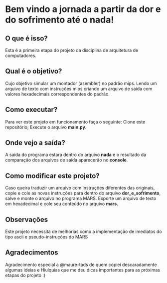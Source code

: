# Bem vindo a jornada a partir da dor e do sofrimento até o nada!

## O que é isso?
Esta é a primeira etapa do projeto da disciplina de arquitetura de computadores.

## Qual é o objetivo?
Cujo objetivo simular um montador (asembler) no padrão mips. Lendo um arquivo de texto com instruções mips criando um arquivo de saída com valores hexadecimais correspondentes do padrão.

## Como executar?
Para ver este projeto em funcionamento faça o seguinte: Clone este repositório; Execute o arquivo **main.py**.

## Onde vejo a saída?
A saída do programa estará dentro do arquivo **nada** e o resultado da comparação dos arquivos de saída aparecerão no **console**.

## Como modificar este projeto?
Caso queira traduzir um arquivo com instruções diferentes das originais, copie e cole as novas instruções para dentro do arquivo **dor_e_sofrimento**, salve e monte o arquivo no programa MARS. Exporte um arquivo de texto em hexadecimal e cole seu conteúdo no arquivo **mars**.

## Observações
Este projeto necessita de melhorias como a implementação de imediatos do tipo ascii e pseudo-instruções do MARS

## Agradecimentos
Agradecimento especial a @maure-tads de quem copiei descaradamente algumas ideias e Hiulquias que me deu dicas importantes para as próximas etapas do projeto :)